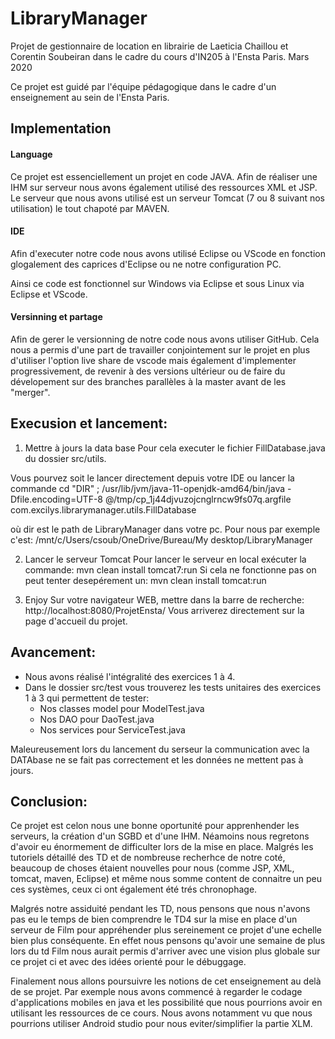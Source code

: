 # LibraryManager
Projet de gestionnaire de location en librairie de Laeticia Chaillou et Corentin Soubeiran dans le cadre du cours d'IN205 à l'Ensta Paris. Mars 2020

Ce projet est guidé par l'équipe pédagogique dans le cadre d'un enseignement au sein de l'Ensta Paris.

## Implementation
#### Language 
Ce projet est essenciellement un projet en code JAVA. Afin de réaliser une IHM sur serveur nous avons également utilisé des ressources XML et JSP.
Le serveur que nous avons utilisé est un serveur Tomcat (7 ou 8 suivant nos utilisation) le tout chapoté par MAVEN.

#### IDE
Afin d'executer notre code nous avons utilisé Eclipse ou VScode en fonction glogalement des caprices d'Eclipse ou ne notre configuration PC.

Ainsi ce code est fonctionnel sur Windows via Eclipse et sous Linux via Eclipse et VScode.

#### Versinning et partage
Afin de gerer le versionning de notre code nous avons utiliser GitHub. Cela nous a permis d'une part de travailler conjointement sur le projet en plus d'utiliser l'option live share de vscode mais également d'implementer progressivement, de revenir à des versions ultérieur ou de faire du dévelopement sur des branches parallèles à la master avant de les "merger".

## Execusion et lancement:
1. Mettre à jours la data base
Pour cela executer le fichier FillDatabase.java du dossier src/utils. 

Vous pourvez soit le lancer directement depuis votre IDE ou lancer la commande
cd "DIR" ; /usr/lib/jvm/java-11-openjdk-amd64/bin/java -Dfile.encoding=UTF-8 @/tmp/cp_1j44djvuzojcnglrncw9fs07q.argfile com.excilys.librarymanager.utils.FillDatabase

où dir est le path de LibraryManager dans votre pc. Pour nous par exemple c'est: 
/mnt/c/Users/csoub/OneDrive/Bureau/My desktop/LibraryManager

2. Lancer le serveur Tomcat
Pour lancer le serveur en local exécuter la commande:
	mvn clean install tomcat7:run
Si cela ne fonctionne pas on peut tenter desepérement un:
	mvn clean install tomcat:run

3. Enjoy
Sur votre navigateur WEB, mettre dans la barre de recherche: 
	http://localhost:8080/ProjetEnsta/
Vous arriverez directement sur la page d'accueil du projet.

## Avancement: 
- Nous avons réalisé l'intégralité des exercices 1 à 4. 
- Dans le dossier src/test vous trouverez les tests unitaires des exercices 1 à 3 qui permettent de tester: 
	- Nos classes model pour ModelTest.java
	- Nos DAO pour DaoTest.java
	- Nos services pour ServiceTest.java 

Maleureusement lors du lancement du serseur la communication avec la DATAbase ne se fait pas correctement et les données ne mettent pas à jours. 

## Conclusion:
Ce projet est celon nous une bonne oportunité pour apprenhender les serveurs, la création d'un SGBD et d'une IHM. Néamoins nous regretons d'avoir eu énormement de difficulter lors de la mise en place. Malgrés les tutoriels détaillé des TD et de nombreuse recherhce de notre coté, beaucoup de choses étaient nouvelles pour nous (comme JSP, XML, tomcat, maven, Eclipse) et même nous somme content de connaitre un peu ces systèmes, ceux ci ont également été trés chronophage. 

Malgrés notre assiduité pendant les TD, nous pensons que nous n'avons pas eu le temps de bien comprendre le TD4 sur la mise en place d'un serveur de Film pour appréhender plus sereinement ce projet d'une echelle bien plus conséquente. En effet nous pensons qu'avoir une semaine de plus lors du td Film nous aurait permis d'arriver avec une vision plus globale sur ce projet ci et avec des idées orienté pour le débuggage. 

Finalement nous allons poursuivre les notions de cet enseignement au delà de se projet. Par exemple nous avons commencé à regarder le codage d'applications mobiles en java et les possibilité que nous pourrions avoir en utilisant les ressources de ce cours. Nous avons notamment vu que nous pourrions utiliser Android studio pour nous eviter/simplifier la partie XLM. 